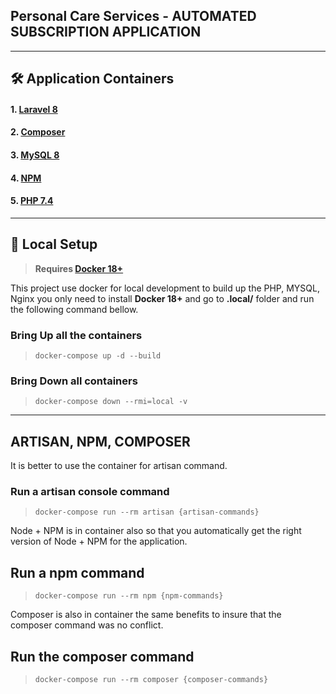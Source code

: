 ## Personal Care Services - AUTOMATED SUBSCRIPTION APPLICATION

---
## 🛠️ Application Containers

#### 1. [**Laravel 8**](https://laravel.com/)
#### 2. [**Composer**](https://getcomposer.org/)
#### 3. [**MySQL 8**](https://www.mysql.com/)
#### 4. [**NPM**](https://www.npmjs.com/)
#### 5. [**PHP 7.4**](https://www.php.net/releases/7_4_0.php)

---

## 🚀 Local Setup

> **Requires [Docker 18+](https://docs.docker.com/release-notes/)**

This project use docker for local development to build up the PHP, MYSQL, Nginx you only need to install **Docker 18+** and go to **.local/** folder and run the following command bellow.

### Bring Up all the containers
> `docker-compose up -d --build`

### Bring Down all containers
> `docker-compose down --rmi=local -v`

---

## ARTISAN, NPM, COMPOSER


It is better to use the container for artisan command.
### Run a **artisan** console command
> `docker-compose run --rm artisan {artisan-commands}`

Node + NPM is in container also so that you automatically get the right version of Node + NPM for the application.
## Run a **npm** command
> `docker-compose run --rm npm {npm-commands}`

Composer is also in container the same benefits to insure that the composer command was no conflict.
## Run the **composer** command
> `docker-compose run --rm composer {composer-commands}`
